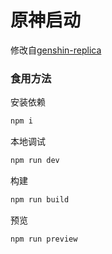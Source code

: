 # 原神启动

修改自[genshin-replica](https://github.com/alphardex/genshin-replica)

### 食用方法

安装依赖

```sh
npm i
```

本地调试

```sh
npm run dev
```

构建

```sh
npm run build
```

预览

```sh
npm run preview
```
